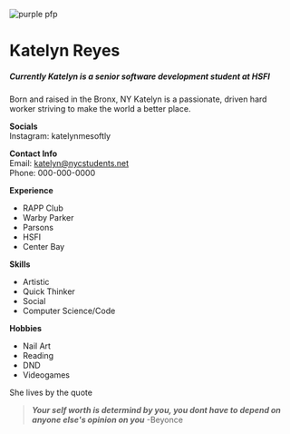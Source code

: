 ![purple pfp](https://encrypted-tbn0.gstatic.com/images?q=tbn:ANd9GcR_JxkXS2flnTMi0rGOOLSnCA1uh2-XIa0O-g&s)
# Katelyn Reyes
##### Currently Katelyn is a senior software development student at HSFI

Born and raised in the Bronx, NY Katelyn is a passionate, driven hard worker striving to make the world a better place. 

**Socials**  
Instagram:  katelynmesoftly

**Contact Info**  
Email: katelyn@nycstudents.net  
Phone: 000-000-0000

**Experience**
 * RAPP Club
 * Warby Parker
 * Parsons
 * HSFI
 * Center Bay

**Skills**
  * Artistic
  * Quick Thinker
  * Social
  * Computer Science/Code

**Hobbies**
 * Nail Art
 * Reading
 * DND
 * Videogames


She lives by the quote
>**_Your self worth is determind by you, you dont have to depend on anyone else's opinion on you_** -Beyonce

